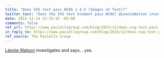 ```yaml
---
title: "Does SVG text pass WCAG 1.4.5 (Images of Text)?"
twitter_text: "Does the SVG text element pass WCAG? @LeonieWatson investigates."
date: 2015-12-14 15:35:15 -05:00
comments: false
ref_url: https://www.paciellogroup.com/blog/2015/12/does-svg-text-pass-wcag-1-4-5-images-of-text/
in_reply_to: https://www.paciellogroup.com/blog/2015/12/does-svg-text-pass-wcag-1-4-5-images-of-text/
ref_source: The Paciello Group
---
```


[Léonie Watson](http://tink.uk/) investigates and says… yes.